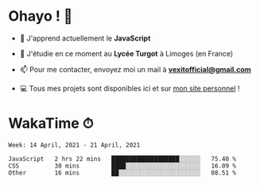 # Ohayo ! 🌃

- 🔭 J'apprend actuellement le **JavaScript**

- 🌱 J'étudie en ce moment au **Lycée Turgot** à Limoges (en France)

- 📫 Pour me contacter, envoyez moi un mail à <a href="mailto:vexitofficial@gmail.com">**vexitofficial@gmail.com**</a>

- 💻 Tous mes projets sont disponibles ici et sur <a href="https://www.vexcited.me">mon site personnel</a> !

# WakaTime ⏱

<!--START_SECTION:waka-->
```text
Week: 14 April, 2021 - 21 April, 2021

JavaScript   2 hrs 22 mins   ███████████████████░░░░░░   75.40 % 
CSS          30 mins         ████░░░░░░░░░░░░░░░░░░░░░   16.09 % 
Other        16 mins         ██░░░░░░░░░░░░░░░░░░░░░░░   08.51 % 
```
<!--END_SECTION:waka-->
